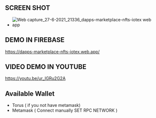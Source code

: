 ## SCREEN SHOT
- ![Web capture_27-6-2021_21336_dapps-marketplace-nfts-iotex web app](https://user-images.githubusercontent.com/86550334/123551617-c7aff680-d79c-11eb-828e-e138b4cd35c4.jpeg)

## DEMO IN FIREBASE
https://dapps-marketplace-nfts-iotex.web.app/
## VIDEO DEMO IN YOUTUBE
https://youtu.be/ur_IGRu2G2A
## Available Wallet
- Torus ( if you not have metamask)
- Metamask ( Connect manually SET RPC NETWORK )
